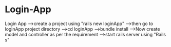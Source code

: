 # Login-App
Login App
-->create a project using "rails new loginApp" 
-->then go to loginApp project directory
-->cd loginApp
-->bundle install
-->Now create model and controller as per the requirement
-->start rails server using "Rails s"
